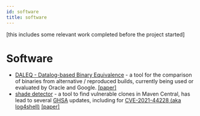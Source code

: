 ```yaml
---
id: software
title: software
---
```



[this includes some relevant work completed before the project started]

# Software

- [DALEQ - Datalog-based Binary Equivalence](https://github.com/binaryeq/daleq/) - a tool for the comparison of binaries from alternative / reproduced builds, currently being used or evaluated by Oracle and Google. [[paper]](https://www.arxiv.org/abs/2508.01530)
- [shade detector](https://github.com/jensdietrich/shadedetector) - a tool to find vulnerable clones in Maven Central, has lead to several [GHSA](https://github.com/advisories) updates, including for [CVE-2021-44228 (aka log4shell)](https://nvd.nist.gov/vuln/detail/cve-2021-44228) [[paper]](https://dl.acm.org/doi/10.1145/3689944.3696165)
